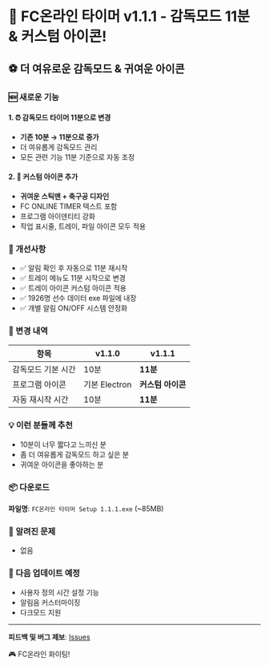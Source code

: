 # 🎉 FC온라인 타이머 v1.1.1 - 감독모드 11분 & 커스텀 아이콘!

## ⚽ 더 여유로운 감독모드 & 귀여운 아이콘

### 🆕 새로운 기능

#### 1. ⏰ 감독모드 타이머 11분으로 변경
- **기존 10분 → 11분으로 증가**
- 더 여유롭게 감독모드 관리
- 모든 관련 기능 11분 기준으로 자동 조정

#### 2. 🎨 커스텀 아이콘 추가
- **귀여운 스틱맨 + 축구공 디자인**
- FC ONLINE TIMER 텍스트 포함
- 프로그램 아이덴티티 강화
- 작업 표시줄, 트레이, 파일 아이콘 모두 적용

### 🔧 개선사항

- ✅ 알림 확인 후 자동으로 11분 재시작
- ✅ 트레이 메뉴도 11분 시작으로 변경
- ✅ 트레이 아이콘 커스텀 아이콘 적용
- ✅ 1926명 선수 데이터 exe 파일에 내장
- ✅ 개별 알림 ON/OFF 시스템 안정화

### 📝 변경 내역

| 항목 | v1.1.0 | v1.1.1 |
|------|--------|--------|
| 감독모드 기본 시간 | 10분 | **11분** |
| 프로그램 아이콘 | 기본 Electron | **커스텀 아이콘** |
| 자동 재시작 시간 | 10분 | **11분** |

### 💡 이런 분들께 추천

- 10분이 너무 짧다고 느끼신 분
- 좀 더 여유롭게 감독모드 하고 싶은 분
- 귀여운 아이콘을 좋아하는 분

### 📦 다운로드

**파일명**: `FC온라인 타이머 Setup 1.1.1.exe` (~85MB)

### 🐛 알려진 문제
- 없음

### 📝 다음 업데이트 예정
- 사용자 정의 시간 설정 기능
- 알림음 커스터마이징
- 다크모드 지원

---

**피드백 및 버그 제보**: [Issues](https://github.com/SPRC0622/FCgammo/issues)

🎮 FC온라인 화이팅!